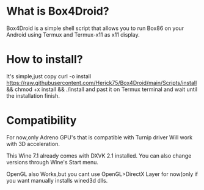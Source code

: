 # What is Box4Droid?

Box4Droid is a simple shell script that allows you to run
Box86 on your Android using Termux and Termux-x11
as x11 display.

# How to install?

It's simple,just copy curl -o install https://raw.githubusercontent.com/Herick75/Box4Droid/main/Scripts/install && chmod +x install && ./install
and past it on Termux terminal and wait until the installation finish.

# Compatibility

For now,only Adreno GPU's that is compatible with
Turnip driver Will work with 3D acceleration.

This Wine 7.1 already comes with DXVK 2.1 installed. You can also change versions through Wine's Start menu.

OpenGL also Works,but you cant use OpenGL>DirectX
Layer for now(only if you want manually installs
wined3d dlls.
